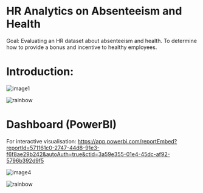 # HR Analytics on Absenteeism and Health
Goal: Evaluating an HR dataset about absenteeism and health. To determine how to provide a bonus and incentive to healthy employees.

# Introduction:

![image1](https://github.com/Winxent/HR-Analytics-on-Absenteeism-and-Health/assets/146320825/821a862b-bf6a-40f3-a65b-372318a9fabf)

![rainbow](https://github.com/Winxent/portfolio/assets/146320825/5dc438d2-e138-4db0-97a0-e5ae8c3473e8)

# Dashboard (PowerBI)
For interactive visualisation: 
https://app.powerbi.com/reportEmbed?reportId=571161c0-2747-44d8-91e3-f6f8ae29b242&autoAuth=true&ctid=3a59e355-01e4-45dc-af92-5796b392d9f5

![image4](https://github.com/Winxent/HR-Analytics-on-Absenteeism-and-Health/assets/146320825/da29fc17-3764-48d9-9210-5822cafb289b)

![rainbow](https://github.com/Winxent/portfolio/assets/146320825/5dc438d2-e138-4db0-97a0-e5ae8c3473e8)
